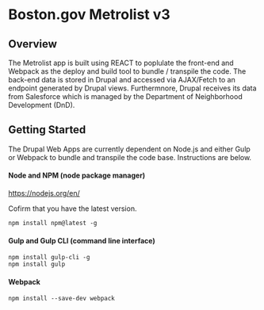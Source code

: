 # Boston.gov Metrolist v3

## Overview
The Metrolist app is built using REACT to poplulate the front-end and Webpack as the deploy and build tool to bundle / transpile the code. The back-end data is stored in Drupal and accessed via AJAX/Fetch to an endpoint generated by Drupal views. Furthermnore, Drupal receives its data from Salesforce which is managed by the Department of Neighborhood Development (DnD).

## Getting Started
The Drupal Web Apps are currently dependent on Node.js and either Gulp or Webpack to bundle and transpile the code base. Instructions are below.

#### Node and NPM (node package manager)

https://nodejs.org/en/

Cofirm that you have the latest version.

```shell
npm install npm@latest -g
```

#### Gulp and Gulp CLI (command line interface)

```shell
npm install gulp-cli -g
npm install gulp
```


#### Webpack

```shell
npm install --save-dev webpack
```



